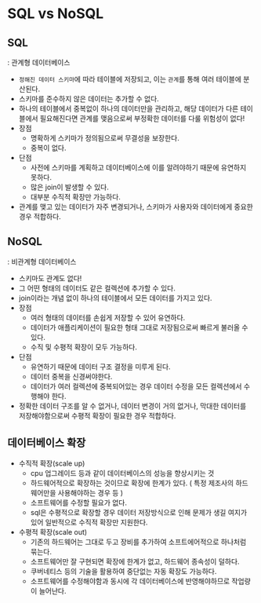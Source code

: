 # SQL vs NoSQL

## SQL

: 관계형 데이터베이스

- `정해진 데이터 스키마`에 따라 테이블에 저장되고, 이는 `관계`를 통해 여러 테이블에 분산된다.
- 스키마를 준수하지 않은 데이터는 추가할 수 없다.
- 하나의 테이블에서 중복없이 하나의 데이터만을 관리하고, 해당 데이터가 다른 테이블에서 필요해진다면 관계를 맺음으로써 부정확한 데이터를 다룰 위험성이 없다!
- 장점
    - 명확하게 스키마가 정의됨으로써 무결성을 보장한다.
    - 중복이 없다.
- 단점
    - 사전에 스키마를 계획하고 데이터베이스에 이를 알려야하기 때문에 유연하지 못하다.
    - 많은 join이 발생할 수 있다.
    - 대부분 수직적 확장만 가능하다.
- 관계를 맺고 있는 데이터가 자주 변경되거나, 스키마가 사용자와 데이터에게 중요한 경우 적합하다.

## NoSQL

: 비관계형 데이터베이스

- 스키마도 관계도 없다!
- 그 어떤 형태의 데이터도 같은 컬렉션에 추가할 수 있다.
- join이라는 개념 없이 하나의 테이블에서 모든 데이터를 가지고 있다.
- 장점
    - 여러 형태의 데이터를 손쉽게 저장할 수 있어 유연하다.
    - 데이터가 애플리케이션이 필요한 형태 그대로 저장됨으로써 빠르게 불러올 수 있다.
    - 수직 및 수평적 확장이 모두 가능하다.
- 단점
    - 유연하기 때문에 데이터 구조 결정을 미루게 된다.
    - 데이터 중복을 신경써야한다.
    - 데이터가 여러 컬렉션에 중복되어있는 경우 데이터 수정을 모든 컬렉션에서 수행해야 한다.
- 정확한 데이터 구조를 알 수 없거나, 데이터 변경이 거의 없거나, 막대한 데이터를 저장해야함으로써 수평적 확장이 필요한 경우 적합하다.

## 데이터베이스 확장

- 수직적 확장(scale up)
    - cpu 업그레이드 등과 같이 데이터베이스의 성능을 향상시키는 것
    - 하드웨어적으로 확장하는 것이므로 확장에 한계가 있다. ( 특정 제조사의 하드웨어만을 사용해야하는 경우 등 )
    - 소프트웨어를 수정할 필요가 없다.
    - sql은 수평적으로 확장할 경우 데이터 저장방식으로 인해 문제가 생길 여지가 있어 일반적으로 수직적 확장만 지원한다.
- 수평적 확장(scale out)
    - 기존의 하드웨어는 그대로 두고 장비를 추가하여 소프트에어적으로 하나처럼 묶는다.
    - 소프트웨어만 잘 구현되면 확장에 한계가 없고, 하드웨어 종속성이 덜하다.
    - 쿠버네티스 등의 기술을 활용하여 중단없는 자동 확장도 가능하다.
    - 소프트웨어를 수정해야함과 동시에 각 데이터베이스에 반영해야하므로 작업량이 늘어난다.
